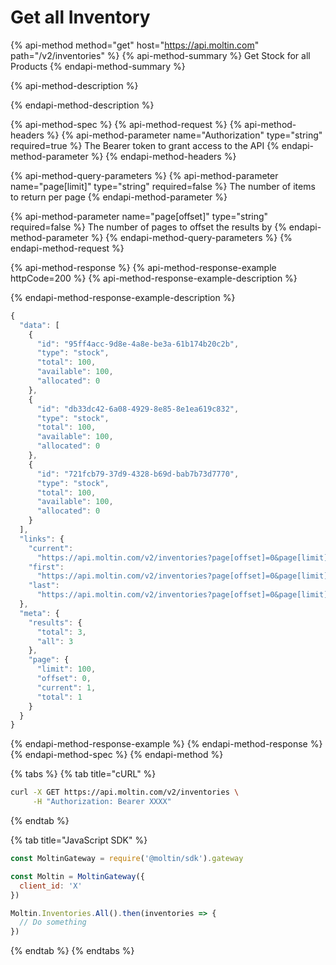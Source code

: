 # Get all Inventory

{% api-method method="get" host="https://api.moltin.com" path="/v2/inventories" %}
{% api-method-summary %}
Get Stock for all Products
{% endapi-method-summary %}

{% api-method-description %}

{% endapi-method-description %}

{% api-method-spec %}
{% api-method-request %}
{% api-method-headers %}
{% api-method-parameter name="Authorization" type="string" required=true %}
The Bearer token to grant access to the API
{% endapi-method-parameter %}
{% endapi-method-headers %}

{% api-method-query-parameters %}
{% api-method-parameter name="page\[limit\]" type="string" required=false %}
The number of items to return per page
{% endapi-method-parameter %}

{% api-method-parameter name="page\[offset\]" type="string" required=false %}
The number of pages to offset the results by
{% endapi-method-parameter %}
{% endapi-method-query-parameters %}
{% endapi-method-request %}

{% api-method-response %}
{% api-method-response-example httpCode=200 %}
{% api-method-response-example-description %}

{% endapi-method-response-example-description %}

```javascript
{
  "data": [
    {
      "id": "95ff4acc-9d8e-4a8e-be3a-61b174b20c2b",
      "type": "stock",
      "total": 100,
      "available": 100,
      "allocated": 0
    },
    {
      "id": "db33dc42-6a08-4929-8e85-8e1ea619c832",
      "type": "stock",
      "total": 100,
      "available": 100,
      "allocated": 0
    },
    {
      "id": "721fcb79-37d9-4328-b69d-bab7b73d7770",
      "type": "stock",
      "total": 100,
      "available": 100,
      "allocated": 0
    }
  ],
  "links": {
    "current":
      "https://api.moltin.com/v2/inventories?page[offset]=0&page[limit]=50",
    "first":
      "https://api.moltin.com/v2/inventories?page[offset]=0&page[limit]=50",
    "last":
      "https://api.moltin.com/v2/inventories?page[offset]=0&page[limit]=50"
  },
  "meta": {
    "results": {
      "total": 3,
      "all": 3
    },
    "page": {
      "limit": 100,
      "offset": 0,
      "current": 1,
      "total": 1
    }
  }
}
```
{% endapi-method-response-example %}
{% endapi-method-response %}
{% endapi-method-spec %}
{% endapi-method %}

{% tabs %}
{% tab title="cURL" %}
```bash
curl -X GET https://api.moltin.com/v2/inventories \
     -H "Authorization: Bearer XXXX"
```
{% endtab %}

{% tab title="JavaScript SDK" %}
```javascript
const MoltinGateway = require('@moltin/sdk').gateway

const Moltin = MoltinGateway({
  client_id: 'X'
})

Moltin.Inventories.All().then(inventories => {
  // Do something
})
```
{% endtab %}
{% endtabs %}

